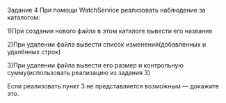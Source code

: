 Задание 4
При помощи WatchService реализовать наблюдение за каталогом:

1)При создании нового файла в этом каталоге вывести его название

2)При удалении файла вывести список изменений(добавленных и удалённых строк)

3)При удалении файла вывести его размер и контрольную сумму(использовать реализацию из задания 3)

Если реализовать пункт 3 не представляется возможным — докажите это.
